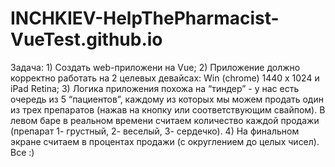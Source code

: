 # INCHKIEV-HelpThePharmacist-VueTest.github.io
 Задача:  1) Создать web-приложени на Vue; 2) Приложение должно корректно работать на 2 целевых девайсах: Win (chrome) 1440 x 1024 и iPad Retina; 3) Логика приложения похожа на “тиндер” - у нас есть очередь из 5 “пациентов”, каждому из которых мы можем продать один из трех препаратов (нажав на кнопку или соответствующим свайпом). В левом баре в реальном времени считаем количество каждой продажи (препарат 1- грустный, 2- веселый, 3- сердечко). 4) На финальном экране считаем в процентах продажи (с округлением до целых чисел). Все :)
